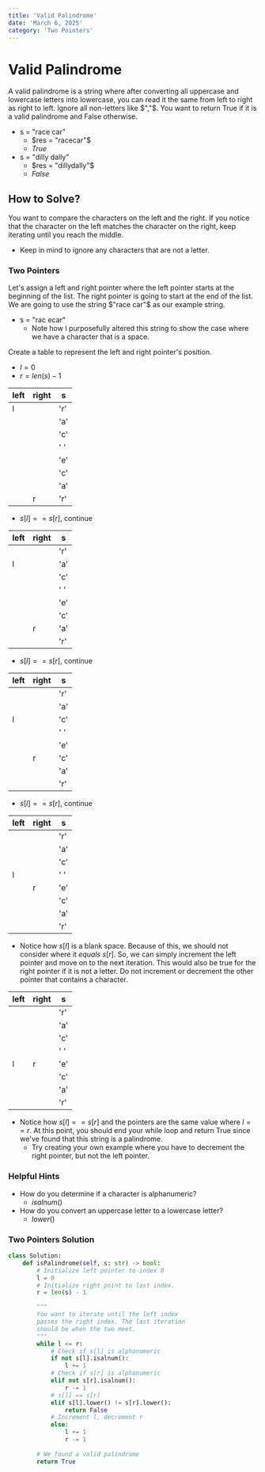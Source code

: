 ```yaml
---
title: 'Valid Palindrome'
date: 'March 6, 2025'
category: 'Two Pointers'
---
```


# Valid Palindrome

A valid palindrome is a string where after converting all uppercase and lowercase letters into lowercase, you can read it the same from left to right as right to left. Ignore all non-letters like $","$. You want to return True if it is a valid palindrome and False otherwise.

- s = "race car"
    - $res = "racecar"$
    - $True$
- s = "dilly dally"
    - $res = "dillydally"$
    - $False$

## How to Solve?

You want to compare the characters on the left and the right. If you notice that the character on the left matches the character on the right, keep iterating until you reach the middle.

- Keep in mind to ignore any characters that are not a letter. 

### Two Pointers

Let's assign a left and right pointer where the left pointer starts at the beginning of the list. The right pointer is going to start at the end of the list. We are going to use the string $"race car"$ as our example string.

- s = "rac ecar"
    - Note how I purposefully altered this string to show the case where we have a character that is a space.

Create a table to represent the left and right pointer's position.

- $l = 0$
- $r = len(s) - 1$

|   left    |   right   |   s   |
|   ---     |   ---     |   --- |
|   l       |           |   'r' |
|           |           |   'a' |
|           |           |   'c' |
|           |           |   ' ' |
|           |           |   'e' |
|           |           |   'c' |
|           |           |   'a' |
|           |   r       |   'r' |

- $s[l] == s[r]$, continue

|   left    |   right   |   s   |
|   ---     |   ---     |   --- |
|           |           |   'r' |
|   l       |           |   'a' |
|           |           |   'c' |
|           |           |   ' ' |
|           |           |   'e' |
|           |           |   'c' |
|           |   r       |   'a' |
|           |           |   'r' |

- $s[l] == s[r]$, continue

|   left    |   right   |   s   |
|   ---     |   ---     |   --- |
|           |           |   'r' |
|           |           |   'a' |
|   l       |           |   'c' |
|           |           |   ' ' |
|           |           |   'e' |
|           |   r       |   'c' |
|           |           |   'a' |
|           |           |   'r' |

- $s[l] == s[r]$, continue

|   left    |   right   |   s   |
|   ---     |   ---     |   --- |
|           |           |   'r' |
|           |           |   'a' |
|           |           |   'c' |
|   l       |           |   ' ' |
|           |   r       |   'e' |
|           |           |   'c' |
|           |           |   'a' |
|           |           |   'r' |

- Notice how $s[l]$ is a blank space. Because of this, we should not consider where it $equals$ $s[r]$. So, we can simply increment the left pointer and move on to the next iteration. This would also be true for the right pointer if it is not a letter. Do not increment or decrement the other pointer that contains a character.

|   left    |   right   |   s   |
|   ---     |   ---     |   --- |
|           |           |   'r' |
|           |           |   'a' |
|           |           |   'c' |
|           |           |   ' ' |
|   l       |   r       |   'e' |
|           |           |   'c' |
|           |           |   'a' |
|           |           |   'r' |

- Notice how $s[l] == s[r]$ and the pointers are the same value where $l == r$. At this point, you should end your while loop and return True since we've found that this string is a palindrome.
    - Try creating your own example where you have to decrement the right pointer, but not the left pointer.

### Helpful Hints

- How do you determine if a character is alphanumeric?
    - $isalnum()$
- How do you convert an uppercase letter to a lowercase letter?
    - $lower()$

### Two Pointers Solution

```python
class Solution:
    def isPalindrome(self, s: str) -> bool:
        # Initialize left pointer to index 0
        l = 0
        # Initialize right point to last index.
        r = len(s) - 1

        """
        You want to iterate until the left index
        passes the right index. The last iteration
        should be when the two meet.
        """
        while l <= r:
            # Check if s[l] is alphanumeric
            if not s[l].isalnum():
                l += 1
            # Check if s[r] is alphanumeric
            elif not s[r].isalnum():
                r -= 1
            # s[l] == s[r]
            elif s[l].lower() != s[r].lower():
                return False
            # Increment l, decrement r
            else:
                l += 1
                r -= 1
        
        # We found a valid palindrome
        return True